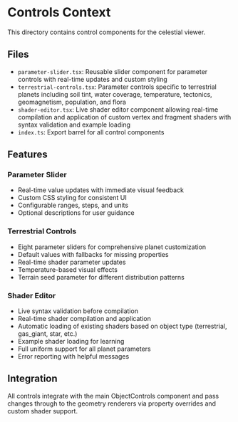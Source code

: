 # Controls Context

This directory contains control components for the celestial viewer.

## Files

- `parameter-slider.tsx`: Reusable slider component for parameter controls with real-time updates and custom styling
- `terrestrial-controls.tsx`: Parameter controls specific to terrestrial planets including soil tint, water coverage, temperature, tectonics, geomagnetism, population, and flora
- `shader-editor.tsx`: Live shader editor component allowing real-time compilation and application of custom vertex and fragment shaders with syntax validation and example loading
- `index.ts`: Export barrel for all control components

## Features

### Parameter Slider
- Real-time value updates with immediate visual feedback
- Custom CSS styling for consistent UI
- Configurable ranges, steps, and units
- Optional descriptions for user guidance

### Terrestrial Controls
- Eight parameter sliders for comprehensive planet customization
- Default values with fallbacks for missing properties
- Real-time shader parameter updates
- Temperature-based visual effects
- Terrain seed parameter for different distribution patterns

### Shader Editor
- Live syntax validation before compilation
- Real-time shader compilation and application
- Automatic loading of existing shaders based on object type (terrestrial, gas_giant, star, etc.)
- Example shader loading for learning
- Full uniform support for all planet parameters
- Error reporting with helpful messages

## Integration

All controls integrate with the main ObjectControls component and pass changes through to the geometry renderers via property overrides and custom shader support. 